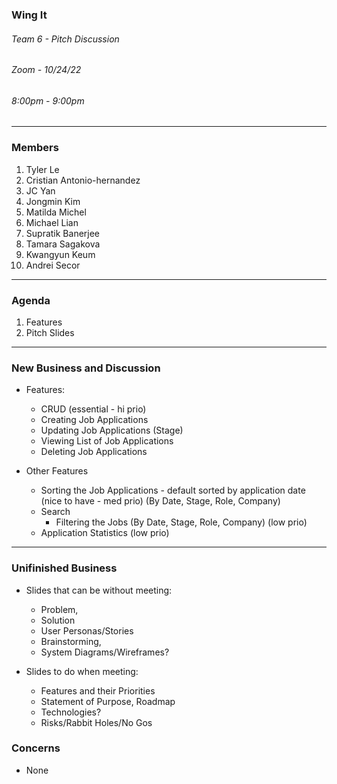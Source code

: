 ### Wing It

###### Team 6 - Pitch Discussion

###### Zoom - 10/24/22

###### 8:00pm - 9:00pm

<hr>

### Members

1. Tyler Le
2. Cristian Antonio-hernandez
3. JC Yan
4. Jongmin Kim
5. Matilda Michel
6. Michael Lian
7. Supratik Banerjee
8. Tamara Sagakova
9. Kwangyun Keum
10. Andrei Secor

<hr>

### Agenda

1. Features
2. Pitch Slides

<hr>

### New Business and Discussion

- Features:

  - CRUD (essential - hi prio)
  - Creating Job Applications
  - Updating Job Applications (Stage)
  - Viewing List of Job Applications
  - Deleting Job Applications

- Other Features
  - Sorting the Job Applications - default sorted by application date (nice to have - med prio) (By Date, Stage, Role, Company)
  - Search
    - Filtering the Jobs (By Date, Stage, Role, Company) (low prio)
  - Application Statistics (low prio)

<hr>
  
### Unifinished Business
- Slides that can be without meeting: 
  - Problem, 
  - Solution
  - User Personas/Stories
  - Brainstorming, 
  - System Diagrams/Wireframes?

- Slides to do when meeting:
  - Features and their Priorities
  - Statement of Purpose, Roadmap
  - Technologies?
  - Risks/Rabbit Holes/No Gos

### Concerns

- None
